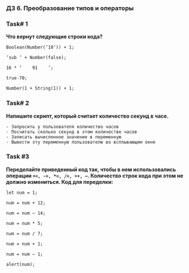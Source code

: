 ### ДЗ 6. Преобразование типов и операторы

### Task# 1

**Что вернут следующие строки кода?**

`Boolean(Number(’10’)) + 1;`

`‘sub ’ + Number(false);`

`16 * ‘    91    ‘;`

`true-70;`

`Number(1 + String(1)) + 1;`

### Task# 2

**Напишите скрипт, который считает количество секунд в часе.**

    - Запросить у пользователя количество часов
    - Посчитать сколько секунд в этом количестве часов
    - Записать вычисленное значение в переменную
    - Вывести эту переменную пользователю во всплывающем окне

### Task #3

**Переделайте приведенный код так, чтобы в нем использовались операции `+=, -=, *=, /=, ++, —`. Количество строк кода при этом не должно измениться. Код для переделки:**

`let num = 1;`

`num = num + 12;`

`num = num — 14;`

`num = num * 5;`

`num = num / 7;`

`num = num + 1;`

`num = num — 1;`

`alert(num);`
